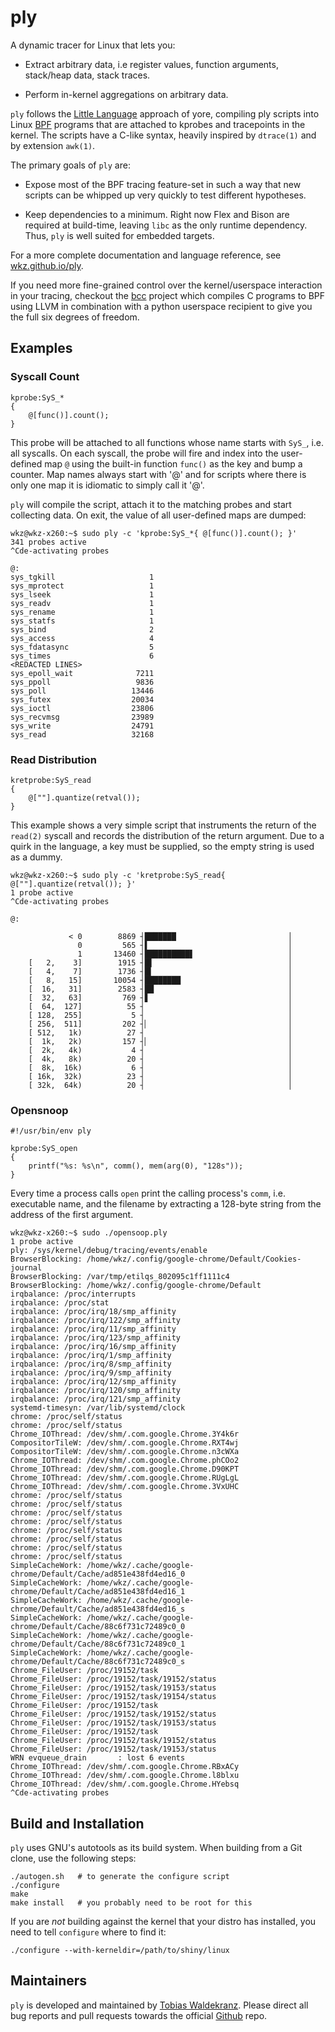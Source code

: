 ply
===

A dynamic tracer for Linux that lets you:

   * Extract arbitrary data, i.e register values, function arguments,
     stack/heap data, stack traces.

   * Perform in-kernel aggregations on arbitrary data.

`ply` follows the [Little Language][1] approach of yore, compiling ply
scripts into Linux [BPF][2] programs that are attached to kprobes and
tracepoints in the kernel. The scripts have a C-like syntax, heavily
inspired by `dtrace(1)` and by extension `awk(1)`.

The primary goals of `ply` are:

   * Expose most of the BPF tracing feature-set in such a way that new
     scripts can be whipped up very quickly to test different
     hypotheses.

   * Keep dependencies to a minimum. Right now Flex and Bison are
     required at build-time, leaving `libc` as the only runtime
     dependency. Thus, `ply` is well suited for embedded targets.

For a more complete documentation and language reference, see
[wkz.github.io/ply][3].

If you need more fine-grained control over the kernel/userspace
interaction in your tracing, checkout the [bcc][4] project which
compiles C programs to BPF using LLVM in combination with a python
userspace recipient to give you the full six degrees of freedom.


Examples
-------

### Syscall Count

```
kprobe:SyS_*
{
	@[func()].count();
}
```

This probe will be attached to all functions whose name starts with
`SyS_`, i.e. all syscalls. On each syscall, the probe will fire and
index into the user-defined map `@` using the built-in function
`func()` as the key and bump a counter. Map names always start with
'@' and for scripts where there is only one map it is idiomatic to
simply call it '@'.

`ply` will compile the script, attach it to the matching probes and
start collecting data. On exit, the value of all user-defined maps are
dumped:

```
wkz@wkz-x260:~$ sudo ply -c 'kprobe:SyS_*{ @[func()].count(); }'
341 probes active
^Cde-activating probes

@:
sys_tgkill          	       1
sys_mprotect        	       1
sys_lseek           	       1
sys_readv           	       1
sys_rename          	       1
sys_statfs          	       1
sys_bind            	       2
sys_access          	       4
sys_fdatasync       	       5
sys_times           	       6
<REDACTED LINES>
sys_epoll_wait      	    7211
sys_ppoll           	    9836
sys_poll            	   13446
sys_futex           	   20034
sys_ioctl           	   23806
sys_recvmsg         	   23989
sys_write           	   24791
sys_read            	   32168
```

### Read Distribution

```
kretprobe:SyS_read
{
	@[""].quantize(retval());
}
```

This example shows a very simple script that instruments the return of
the `read(2)` syscall and records the distribution of the return
argument. Due to a quirk in the language, a key must be supplied, so
the empty string is used as a dummy.

```
wkz@wkz-x260:~$ sudo ply -c 'kretprobe:SyS_read{ @[""].quantize(retval()); }'
1 probe active
^Cde-activating probes

@:

	         < 0	    8869 ┤███████                         │
	           0	     565 ┤▌                               │
	           1	   13460 ┤██████████▋                     │
	[   2,    3]	    1915 ┤█▌                              │
	[   4,    7]	    1736 ┤█▍                              │
	[   8,   15]	   10054 ┤████████                        │
	[  16,   31]	    2583 ┤██                              │
	[  32,   63]	     769 ┤▋                               │
	[  64,  127]	      55 ┤                                │
	[ 128,  255]	       5 ┤                                │
	[ 256,  511]	     202 ┤▏                               │
	[ 512,   1k)	      27 ┤                                │
	[  1k,   2k)	     157 ┤▏                               │
	[  2k,   4k)	       4 ┤                                │
	[  4k,   8k)	      20 ┤                                │
	[  8k,  16k)	       6 ┤                                │
	[ 16k,  32k)	      23 ┤                                │
	[ 32k,  64k)	      20 ┤                                │
```


### Opensnoop

```
#!/usr/bin/env ply

kprobe:SyS_open
{
	printf("%s: %s\n", comm(), mem(arg(0), "128s"));
}
```

Every time a process calls `open` print the calling process's `comm`,
i.e. executable name, and the filename by extracting a 128-byte string
from the address of the first argument.

```
wkz@wkz-x260:~$ sudo ./opensoop.ply
1 probe active
ply: /sys/kernel/debug/tracing/events/enable
BrowserBlocking: /home/wkz/.config/google-chrome/Default/Cookies-journal
BrowserBlocking: /var/tmp/etilqs_802095c1ff1111c4
BrowserBlocking: /home/wkz/.config/google-chrome/Default
irqbalance: /proc/interrupts
irqbalance: /proc/stat
irqbalance: /proc/irq/18/smp_affinity
irqbalance: /proc/irq/122/smp_affinity
irqbalance: /proc/irq/11/smp_affinity
irqbalance: /proc/irq/123/smp_affinity
irqbalance: /proc/irq/16/smp_affinity
irqbalance: /proc/irq/1/smp_affinity
irqbalance: /proc/irq/8/smp_affinity
irqbalance: /proc/irq/9/smp_affinity
irqbalance: /proc/irq/12/smp_affinity
irqbalance: /proc/irq/120/smp_affinity
irqbalance: /proc/irq/121/smp_affinity
systemd-timesyn: /var/lib/systemd/clock
chrome: /proc/self/status
chrome: /proc/self/status
Chrome_IOThread: /dev/shm/.com.google.Chrome.3Y4k6r
CompositorTileW: /dev/shm/.com.google.Chrome.RXT4wj
CompositorTileW: /dev/shm/.com.google.Chrome.n3cWXa
Chrome_IOThread: /dev/shm/.com.google.Chrome.phCOo2
Chrome_IOThread: /dev/shm/.com.google.Chrome.D90KPT
Chrome_IOThread: /dev/shm/.com.google.Chrome.RUgLgL
Chrome_IOThread: /dev/shm/.com.google.Chrome.3VxUHC
chrome: /proc/self/status
chrome: /proc/self/status
chrome: /proc/self/status
chrome: /proc/self/status
chrome: /proc/self/status
chrome: /proc/self/status
chrome: /proc/self/status
chrome: /proc/self/status
SimpleCacheWork: /home/wkz/.cache/google-chrome/Default/Cache/ad851e438fd4ed16_0
SimpleCacheWork: /home/wkz/.cache/google-chrome/Default/Cache/ad851e438fd4ed16_1
SimpleCacheWork: /home/wkz/.cache/google-chrome/Default/Cache/ad851e438fd4ed16_s
SimpleCacheWork: /home/wkz/.cache/google-chrome/Default/Cache/88c6f731c72489c0_0
SimpleCacheWork: /home/wkz/.cache/google-chrome/Default/Cache/88c6f731c72489c0_1
SimpleCacheWork: /home/wkz/.cache/google-chrome/Default/Cache/88c6f731c72489c0_s
Chrome_FileUser: /proc/19152/task
Chrome_FileUser: /proc/19152/task/19152/status
Chrome_FileUser: /proc/19152/task/19153/status
Chrome_FileUser: /proc/19152/task/19154/status
Chrome_FileUser: /proc/19152/task
Chrome_FileUser: /proc/19152/task/19152/status
Chrome_FileUser: /proc/19152/task/19153/status
Chrome_FileUser: /proc/19152/task
Chrome_FileUser: /proc/19152/task/19152/status
Chrome_FileUser: /proc/19152/task/19153/status
WRN evqueue_drain       : lost 6 events
Chrome_IOThread: /dev/shm/.com.google.Chrome.RBxACy
Chrome_IOThread: /dev/shm/.com.google.Chrome.l8blxu
Chrome_IOThread: /dev/shm/.com.google.Chrome.HYebsq
^Cde-activating probes
```


Build and Installation
----------------------

`ply` uses GNU's autotools as its build system. When building from
a Git clone, use the following steps:

```
./autogen.sh   # to generate the configure script
./configure
make
make install   # you probably need to be root for this
```

If you are *not* building against the kernel that your distro has
installed, you need to tell `configure` where to find it:

```
./configure --with-kerneldir=/path/to/shiny/linux
```


Maintainers
-----------

`ply` is developed and maintained by [Tobias Waldekranz][5]. Please
direct all bug reports and pull requests towards the official
[Github][6] repo.

[1]: http://c2.com/cgi/wiki?LittleLanguage
[2]: https://www.kernel.org/doc/Documentation/networking/filter.txt
[3]: https://wkz.github.io/ply
[4]: https://github.com/iovisor/bcc
[5]: mailto://tobias@waldekranz.com
[6]: https://github.com/iovisor/ply
